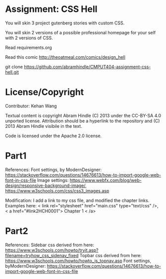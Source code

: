 Assignment: CSS Hell
====================

You will skin 3 project gutenberg stories with custom CSS.

You will skin 2 versions of a possible professional homepage for your
self with 2 versions of CSS.

Read requirements.org

Read this comic http://theoatmeal.com/comics/design_hell

git clone https://github.com/abramhindle/CMPUT404-assignment-css-hell.git

License/Copyright
=================
Contributor: Kehan Wang 

Textual content is copyright Abram Hindle (C) 2013 under the CC-BY-SA
4.0 unported license. Attribution should be a hyperlink to the
repository and (C) 2013 Abram Hindle visibile in the text.

Code is licensed under the Apache 2.0 license.


Part1
=================
References: 
Font settings, by ModernDesigner: https://stackoverflow.com/questions/14676613/how-to-import-google-web-font-in-css-file
Image settings: https://www.webfx.com/blog/web-design/responsive-background-image/,
                https://www.w3schools.com/css/css3_images.asp

Modification: 
I add a link to my css file, and modified the chapter links.
Examples here: < link rel="stylesheet" href="main.css" type="text/css" />,
                < a href="#link2HCH0001"> Chapter 1 < /a>

Part2
=================
References: 
Sidebar css derived from here: https://www.w3schools.com/howto/tryit.asp?filename=tryhow_css_sidenav_fixed
Topbar css derived from here: https://www.w3schools.com/howto/howto_js_topnav.asp
Font settings, byModernDesigner: https://stackoverflow.com/questions/14676613/how-to-import-google-web-font-in-css-file